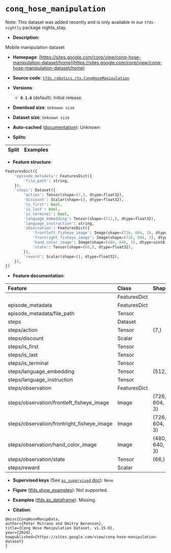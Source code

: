 <div itemscope itemtype="http://schema.org/Dataset">
  <div itemscope itemprop="includedInDataCatalog" itemtype="http://schema.org/DataCatalog">
    <meta itemprop="name" content="TensorFlow Datasets" />
  </div>
  <meta itemprop="name" content="conq_hose_manipulation" />
  <meta itemprop="description" content="Mobile manipulation dataset&#10;&#10;To use this dataset:&#10;&#10;```python&#10;import tensorflow_datasets as tfds&#10;&#10;ds = tfds.load(&#x27;conq_hose_manipulation&#x27;, split=&#x27;train&#x27;)&#10;for ex in ds.take(4):&#10;  print(ex)&#10;```&#10;&#10;See [the guide](https://www.tensorflow.org/datasets/overview) for more&#10;informations on [tensorflow_datasets](https://www.tensorflow.org/datasets).&#10;&#10;" />
  <meta itemprop="url" content="https://www.tensorflow.org/datasets/catalog/conq_hose_manipulation" />
  <meta itemprop="sameAs" content="https://sites.google.com/corp/view/conq-hose-manipulation-dataset/home" />
  <meta itemprop="citation" content="@misc{ConqHoseManipData,&#10;author={Peter Mitrano and Dmitry Berenson},&#10;title={Conq Hose Manipulation Dataset, v1.15.0},&#10;year={2024},&#10;howpublished={https://sites.google.com/view/conq-hose-manipulation-dataset}&#10;}" />
</div>

# `conq_hose_manipulation`


Note: This dataset was added recently and is only available in our
`tfds-nightly` package
<span class="material-icons" title="Available only in the tfds-nightly package">nights_stay</span>.

*   **Description**:

Mobile manipulation dataset

*   **Homepage**:
    [https://sites.google.com/corp/view/conq-hose-manipulation-dataset/home](https://sites.google.com/corp/view/conq-hose-manipulation-dataset/home)

*   **Source code**:
    [`tfds.robotics.rtx.ConqHoseManipulation`](https://github.com/tensorflow/datasets/tree/master/tensorflow_datasets/robotics/rtx/rtx.py)

*   **Versions**:

    *   **`0.1.0`** (default): Initial release.

*   **Download size**: `Unknown size`

*   **Dataset size**: `Unknown size`

*   **Auto-cached**
    ([documentation](https://www.tensorflow.org/datasets/performances#auto-caching)):
    Unknown

*   **Splits**:

Split | Examples
:---- | -------:

*   **Feature structure**:

```python
FeaturesDict({
    'episode_metadata': FeaturesDict({
        'file_path': string,
    }),
    'steps': Dataset({
        'action': Tensor(shape=(7,), dtype=float32),
        'discount': Scalar(shape=(), dtype=float32),
        'is_first': bool,
        'is_last': bool,
        'is_terminal': bool,
        'language_embedding': Tensor(shape=(512,), dtype=float32),
        'language_instruction': string,
        'observation': FeaturesDict({
            'frontleft_fisheye_image': Image(shape=(726, 604, 3), dtype=uint8),
            'frontright_fisheye_image': Image(shape=(726, 604, 3), dtype=uint8),
            'hand_color_image': Image(shape=(480, 640, 3), dtype=uint8),
            'state': Tensor(shape=(66,), dtype=float32),
        }),
        'reward': Scalar(shape=(), dtype=float32),
    }),
})
```

*   **Feature documentation**:

Feature                                    | Class        | Shape         | Dtype   | Description
:----------------------------------------- | :----------- | :------------ | :------ | :----------
                                           | FeaturesDict |               |         |
episode_metadata                           | FeaturesDict |               |         |
episode_metadata/file_path                 | Tensor       |               | string  |
steps                                      | Dataset      |               |         |
steps/action                               | Tensor       | (7,)          | float32 |
steps/discount                             | Scalar       |               | float32 |
steps/is_first                             | Tensor       |               | bool    |
steps/is_last                              | Tensor       |               | bool    |
steps/is_terminal                          | Tensor       |               | bool    |
steps/language_embedding                   | Tensor       | (512,)        | float32 |
steps/language_instruction                 | Tensor       |               | string  |
steps/observation                          | FeaturesDict |               |         |
steps/observation/frontleft_fisheye_image  | Image        | (726, 604, 3) | uint8   |
steps/observation/frontright_fisheye_image | Image        | (726, 604, 3) | uint8   |
steps/observation/hand_color_image         | Image        | (480, 640, 3) | uint8   |
steps/observation/state                    | Tensor       | (66,)         | float32 |
steps/reward                               | Scalar       |               | float32 |

*   **Supervised keys** (See
    [`as_supervised` doc](https://www.tensorflow.org/datasets/api_docs/python/tfds/load#args)):
    `None`

*   **Figure**
    ([tfds.show_examples](https://www.tensorflow.org/datasets/api_docs/python/tfds/visualization/show_examples)):
    Not supported.

*   **Examples**
    ([tfds.as_dataframe](https://www.tensorflow.org/datasets/api_docs/python/tfds/as_dataframe)):
    Missing.

*   **Citation**:

```
@misc{ConqHoseManipData,
author={Peter Mitrano and Dmitry Berenson},
title={Conq Hose Manipulation Dataset, v1.15.0},
year={2024},
howpublished={https://sites.google.com/view/conq-hose-manipulation-dataset}
}
```

